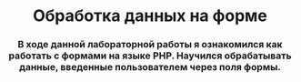 <h1 align="center">Обработка данных на форме</h1>
<h3 align="center">В ходе данной лабораторной работы я ознакомился как работать с формами на языке PHP. Научился обрабатывать данные, введенные пользователем через поля формы.
</h3>